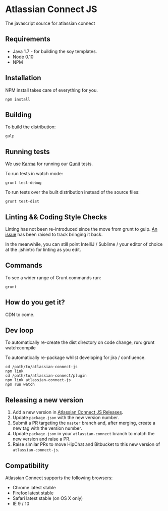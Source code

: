 Atlassian Connect JS
===

The javascript source for atlassian connect

Requirements
------------

- Java 1.7 - for building the soy templates.
- Node 0.10
- NPM

Installation
------------

NPM install takes care of everything for you.

    npm install

Building
--------

To build the distribution:

    gulp

Running tests
-------------

We use [Karma](http://karma-runner.github.io/0.10/index.html) for running our [Qunit](http://qunitjs.com/) tests.

To run tests in watch mode:

    grunt test-debug

To run tests over the built distribution instead of the source files:

    grunt test-dist

Linting && Coding Style Checks
------------------------------

Linting has not been re-introduced since the move from grunt to gulp. [An issue](https://ecosystem.atlassian.net/browse/ACJS-35) has been raised to track bringing it back.

In the meanwhile, you can still point IntelliJ / Sublime / your editor of choice at the .jshintrc for linting as you edit.

Commands
--------

To see a wider range of Grunt commands run:

    grunt

How do you get it?
------------------

CDN to come.

Dev loop
------------------

To automatically re-create the dist directory on code change, run:
    grunt watch:compile

To automatically re-package whilst developing for jira / confluence.

    cd /path/to/atlassian-connect-js
    npm link
    cd /path/to/atlassian-connect/plugin
    npm link atlassian-connect-js
    npm run watch

Releasing a new version
------------------------

1. Add a new version in [Atlassian Connect JS Releases](https://extranet.atlassian.com/display/ARA/Atlassian+Connect+JS+Releases).
2. Update `package.json` with the new version number.
3. Submit a PR targeting the `master` branch and, after merging, create a new tag with the version number.
4. Update `package.json` in your `atlassian-connect` branch to match the new version and raise a PR.
5. Raise similar PRs to move HipChat and Bitbucket to this new version of `atlassian-connect-js`.

Compatibility
-------------

Atlassian Connect supports the following browsers:

- Chrome latest stable
- Firefox latest stable
- Safari latest stable (on OS X only)
- IE 9 / 10
